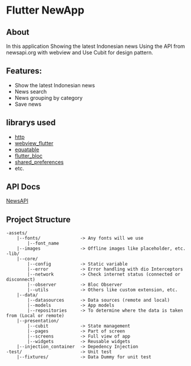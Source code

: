 # Flutter NewApp

## About

In this application Showing the latest Indonesian news Using the API from newsapi.org with webview and Use Cubit for design pattern.

## Features:
- Show the latest Indonesian news
- News search
- News grouping by category
- Save news

## librarys used
- [http](https://pub.dev/packages/http)
- [webview_flutter](https://pub.dev/packages/webview_flutter)
- [equatable](https://pub.dev/packages/equatable)
- [flutter_bloc](https://pub.dev/packages/flutter_bloc)
- [shared_preferences](https://pub.dev/packages/shared_preferences)
- etc.

## API Docs
[NewsAPI](https://newsapi.org/docs)

## Project Structure
```
-assets/
    |--fonts/               -> Any fonts will we use
        |--font_name
    |--images               -> Offline images like placeholder, etc.
-lib/
    |--core/
        |--config           -> Static variable
        |--error            -> Error handling with dio Interceptors
        |--network          -> Check internet status (connected or disconnect)
        |--observer         -> Bloc Observer
        |--utils            -> Others like custom extension, etc.
    |--data/
        |--datasources      -> Data sources (remote and local)
        |--models           -> App models
        |--repositories     -> To determine where the data is taken from (Local or remote)
    |--presentation/
        |--cubit            -> State management
        |--pages            -> Part of screen
        |--screens          -> Full view of app
        |--widgets          -> Reusable widgets
    |--injection_container  -> Depedency Injection
-test/                      -> Unit test
    |--fixtures/            -> Data Dummy for unit test
```
